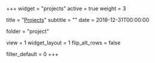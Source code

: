 +++
widget = "projects"
active = true
weight = 3

title = "[Projects](project)"
subtitle = ""
date = 2018-12-31T00:00:00

folder = "project"

view = 1
widget_layout = 1
flip_alt_rows = false

filter_default = 0
+++
